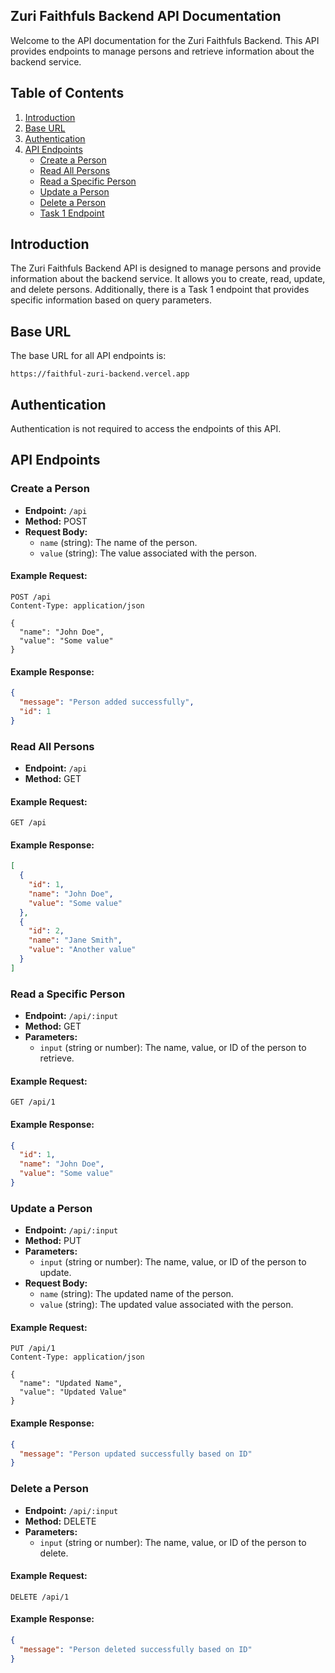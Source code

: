 

## Zuri Faithfuls Backend API Documentation

Welcome to the API documentation for the Zuri Faithfuls Backend. This API provides endpoints to manage persons and retrieve information about the backend service.

## Table of Contents

1. [Introduction](#introduction)
2. [Base URL](#base-url)
3. [Authentication](#authentication)
4. [API Endpoints](#api-endpoints)
   - [Create a Person](#create-a-person)
   - [Read All Persons](#read-all-persons)
   - [Read a Specific Person](#read-a-specific-person)
   - [Update a Person](#update-a-person)
   - [Delete a Person](#delete-a-person)
   - [Task 1 Endpoint](#task-1-endpoint)

## Introduction

The Zuri Faithfuls Backend API is designed to manage persons and provide information about the backend service. It allows you to create, read, update, and delete persons. Additionally, there is a Task 1 endpoint that provides specific information based on query parameters.

## Base URL

The base URL for all API endpoints is:

```
https://faithful-zuri-backend.vercel.app
```

## Authentication

Authentication is not required to access the endpoints of this API.

## API Endpoints

### Create a Person

- **Endpoint:** `/api`
- **Method:** POST
- **Request Body:**
  - `name` (string): The name of the person.
  - `value` (string): The value associated with the person.

#### Example Request:

```http
POST /api
Content-Type: application/json

{
  "name": "John Doe",
  "value": "Some value"
}
```

#### Example Response:

```json
{
  "message": "Person added successfully",
  "id": 1
}
```

### Read All Persons

- **Endpoint:** `/api`
- **Method:** GET

#### Example Request:

```http
GET /api
```

#### Example Response:

```json
[
  {
    "id": 1,
    "name": "John Doe",
    "value": "Some value"
  },
  {
    "id": 2,
    "name": "Jane Smith",
    "value": "Another value"
  }
]
```

### Read a Specific Person

- **Endpoint:** `/api/:input`
- **Method:** GET
- **Parameters:**
  - `input` (string or number): The name, value, or ID of the person to retrieve.

#### Example Request:

```http
GET /api/1
```

#### Example Response:

```json
{
  "id": 1,
  "name": "John Doe",
  "value": "Some value"
}
```

### Update a Person

- **Endpoint:** `/api/:input`
- **Method:** PUT
- **Parameters:**
  - `input` (string or number): The name, value, or ID of the person to update.
- **Request Body:**
  - `name` (string): The updated name of the person.
  - `value` (string): The updated value associated with the person.

#### Example Request:

```http
PUT /api/1
Content-Type: application/json

{
  "name": "Updated Name",
  "value": "Updated Value"
}
```

#### Example Response:

```json
{
  "message": "Person updated successfully based on ID"
}
```

### Delete a Person

- **Endpoint:** `/api/:input`
- **Method:** DELETE
- **Parameters:**
  - `input` (string or number): The name, value, or ID of the person to delete.

#### Example Request:

```http
DELETE /api/1
```

#### Example Response:

```json
{
  "message": "Person deleted successfully based on ID"
}
```
